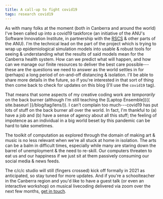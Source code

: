 ```yaml
---
title: A call-up to fight covid19
tags: research covid19
---
```


As with many folks at the moment (both in Canberra and around the world) I've
been called up into a covid19 taskforce (an initiative of the ANU's Software
Innovation Institute, in partnership with the [RSCS](https://cs.anu.edu.au) &
other parts of the ANU). I'm the technical lead on the part of the project which
is trying to wrap up epidemiological simulation models into usable & robust
tools for seeing & understanding what the results of said models mean for the
Canberra health system. How can we predict what will happen, and how can we
manage our finite resources to deliver the best care possible---these are the
questions we need to answer as the world settles in for (perhaps) a long period
of on-and-off distancing & isolation. I'll be able to share more details in the
future, so if you're interested in that sort of thing then come back to check
for updates on this blog (I'll use the `covid19` tag).

That means that some aspects of my creative coding work are _temporarily_ on the
back burner (although I'm still teaching the [Laptop Ensemble]({{ site.baseurl
}}/blog/tag/lens/)). I can't complain too much---covid19 has put lots of stuff
on the back burner all over the world. In fact, I'm thankful to (a) have a job
and (b) have a sense of agency about all this stuff; the feeling of impotence as
an individual in a big world beset by this pandemic can be hard to take
sometimes.

The toolkit of computation as explored through the domain of making art & music
is no less relevant when we're all stuck at home in isolation. The arts can be a
balm in difficult times, especially while many are staring down the barrel of
unemployment & the need to re-skill. Our computers threaten to eat us and our
happiness if we just sit at them passively consuming our social media & news
feeds.

The c/c/c studio will still (fingers crossed) kick off formally in 2021 as
anticipated, so stay tuned for more updates. And if you're a schoolteacher in
the Canberra region and you'd like to have a guest talk (or even an interactive
workshop) on musical livecoding delivered via zoom over the next few months,
[get in touch](mailto:ben.swift@anu.edu.au).
